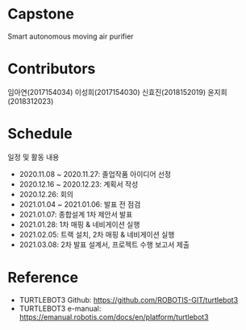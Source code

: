 # Capstone
Smart autonomous moving air purifier

# Contributors
임아연(2017154034)
이성희(2017154030)
신효진(2018152019)
윤지희(2018312023)

# Schedule
일정 및 활동 내용
- 2020.11.08 ~ 2020.11.27: 졸업작품 아이디어 선정
- 2020.12.16 ~ 2020.12.23: 계획서 작성
- 2020.12.26: 회의
- 2021.01.04 ~ 2021.01.06: 발표 전 점검
- 2021.01.07: 종합설계 1차 제안서 발표
- 2021.01.28: 1차 매핑 & 네비게이션 실행
- 2021.02.05: 트랙 설치, 2차 매핑 & 네비게이션 실행
- 2021.03.08: 2차 발표 설계서, 프로젝트 수행 보고서 제출

# Reference

- TURTLEBOT3 Github: https://github.com/ROBOTIS-GIT/turtlebot3
- TURTLEBOT3 e-manual: https://emanual.robotis.com/docs/en/platform/turtlebot3

